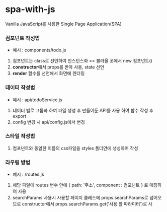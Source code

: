 # spa-with-js
Vanilla JavaScript를 사용한 Single Page Application(SPA)

### 컴포넌트 작성법
- 예시 : components/todo.js
1. 컴포넌트는 class로 선언하여 인스턴스화 => 불러올 곳에서 new 컴포넌트()
2. **constructor**에서 props를 받아 사용, state 선언 
3. **render** 함수를 선언해서 화면에 렌더링

### 데이터 작성법
- 예시 : api/todoService.js
1. 데이터 별로 그룹화 하여 파일 생성 후 만들어둔 API를 사용 하여 함수 작성 후 export
2. config 변경 시 api/config.js에서 변경

### 스타일 작성법
1. 컴포넌트와 동일한 이름의 css파일을 styles 폴더안에 생성하여 작성

### 라우팅 방법
- 예시 : /routes.js
1. 해당 파일에 routes 변수 안에 { path: '주소', component : 컴포넌트 } 로 매칭하여 사용
2. searchParams 사용시 사용할 페이지 클래스에 props.searchParams로 넘어오므로 constructor에서 props.searchParams.get('사용 할 파라미터')로 사